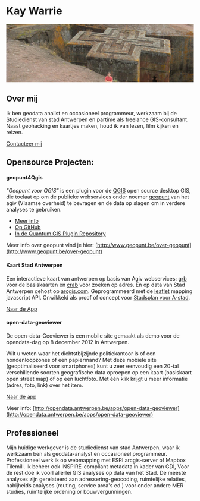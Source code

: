 Kay Warrie
==========

![](images/Ethiopie_kay.jpg "Voor de bet giorgis in Ethiopie")

Over mij
--------

Ik ben geodata analist en occasioneel programmeur, werkzaam bij de Studiedienst van stad Antwerpen en partime als freelance GIS-consultant. 
Naast geohacking en kaartjes maken, houd ik van lezen, film kijken en reizen.

[Contacteer mij](mailto:kaywarrie@gmail.com)
 

Opensource Projecten:
----------------------

#### geopunt4Qgis

*"Geopunt voor QGIS"* is een plugin voor de [QGIS](http://www.qgis.org/) open source desktop GIS,  die toelaat op om de publieke webservices onder noemer [geopunt](http://www.geopunt.be) van het agiv (Vlaamse overheid) te bevragen en de data op slagen om in verdere analyses te gebruiken.

- [Meer info](README_NL.md) 
- [Op GitHub](http://github.com/warrieka/geopunt4Qgis)
- [In de Quantum GIS Plugin Repository](http://plugins.qgis.org/plugins/geopunt4Qgis/)

Meer info over geopunt vind je hier: [http://www.geopunt.be/over-geopunt](http://www.geopunt.be/over-geopunt)
<br/>

#### Kaart Stad Antwerpen

Een interactieve kaart van antwerpen op basis van Agiv webservices:  [grb](https://www.agiv.be/producten/grb/meer-over/aan-de-slag/grb-raadpleegdiensten) voor de basiskaarten en  [crab](https://www.agiv.be/producten/crab/meer-info-over-crab/gebruik-van-het-crab/geolocation) voor zoeken op adres. En  op data van Stad Antwerpen gehost op [arcgis.com](http://arcgis.com). Geprogrammeerd met de  [leaflet](http://leafletjs.com/) mapping javascript API. Onwikkeld als proof of concept voor [Stadsplan voor A-stad](https://beta.antwerpen.be/stadsmap).

[Naar de App](stadsplan)
<br/>

#### open-data-geoviewer

De open-data-Geoviewer is een mobile site gemaakt als demo voor de opendata-dag op 8 december 2012 in Antwerpen.

Wilt u weten waar het dichtstbijzijnde politiekantoor is of een hondenloopzones of een papiermand?
Met deze mobiele site (geoptimaliseerd voor smartphones) kunt u zeer eenvoudig een 20-tal verschillende soorten geografische data oproepen op een kaart (basiskaart open street map) of op een luchtfoto.
Met één klik krijgt u meer informatie (adres, foto, link) over het item.

[Naar de app](mobile)

Meer info:
[http://opendata.antwerpen.be/apps/open-data-geoviewer](http://opendata.antwerpen.be/apps/open-data-geoviewer)
<br/>

Professioneel
-------------

Mijn huidige werkgever is de studiedienst van stad Antwerpen, waar ik werkzaam ben als geodata-analyst en occasioneel programmeur.
Professioneel werk ik op webmapping met ESRI arcgis-server of Mapbox Tilemill. Ik beheer ook INSPIRE-compliant metadata in kader van GDI, Voor de rest doe ik voorl allerlei GIS analyses op data van het Stad. De meeste analyses zijn gerelateerd aan adressering-geocoding, ruimtelijke relaties,  nabijheids analyses (routing, service area's ed.) voor onder andere MER studies, ruimtelijke ordening or bouwvergunningen.
